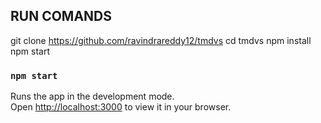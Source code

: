 
## RUN COMANDS
git clone https://github.com/ravindrareddy12/tmdvs
cd tmdvs
npm install
npm start
 
### `npm start`

Runs the app in the development mode.\
Open [http://localhost:3000](http://localhost:3000) to view it in your browser.




